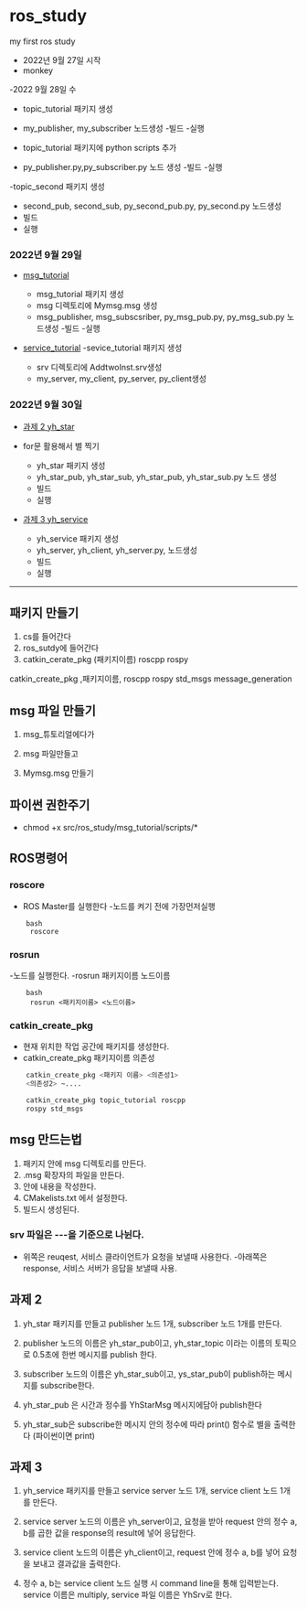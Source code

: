 # ros_study
my first ros study


- 2022년 9월 27일 시작
- monkey


-2022 9월 28일 수
- topic_tutorial 패키지 생성
- my_publisher, my_subscriber 노드생성
-빌드
-실행

- topic_tutorial 패키지에 python scripts 추가
- py_publisher.py,py_subscriber.py 노드 생성
-빌드
-실행

-topic_second 패키지 생성
- second_pub, second_sub, py_second_pub.py, py_second.py 노드생성
- 빌드
- 실행


### 2022년 9월 29일
- [msg_tutorial](./msgtutorial)
    - msg_tutorial 패키지 생성
    - msg 디렉토리에 Mymsg.msg 생성
    - msg_publisher, msg_subscsriber, py_msg_pub.py, py_msg_sub.py 노드생성
    -빌드
    -실행

- [service_tutorial](./service_tutorial)
    -sevice_tutorial 패키지 생성
    - srv 디렉토리에 AddtwoInst.srv생성
    - my_server, my_client, py_server, py_client생성


### 2022년 9월 30일
- [과제 2 yh_star](./yh_star)
- for문 활용해서 별 찍기
    - yh_star 패키지 생성
    - yh_star_pub, yh_star_sub, yh_star_pub,
    yh_star_sub.py 노드 생성
    - 빌드
    - 실행

- [과제 3 yh_service](./yh_service)
    - yh_service 패키지 생성
    - yh_server, yh_client, yh_server.py,
    노드생성
    - 빌드
    - 실행


------------------------------------------------------
## 패키지 만들기
1. cs를 들어간다
2. ros_sutdy에 들어간다
3. catkin_cerate_pkg (패키지이름) roscpp rospy

catkin_create_pkg ,패키지이름, roscpp rospy std_msgs message_generation

## msg 파일 만들기
1. msg_튜토리얼에다가

2. msg 파일만들고

3. Mymsg.msg 만들기

## 파이썬 권한주기

- chmod +x src/ros_study/msg_tutorial/scripts/*



## ROS명령어
### roscore
- ROS Master를 실행한다
-노드를 켜기 전에 가장먼저실행
```
    bash
     roscore
```

### rosrun
-노드를 실행한다.
-rosrun 패키지이름 노드이름
```
    bash
     rosrun <패키지이름> <노드이름>
```

### catkin_create_pkg
- 현재 위치한 작업 공간에 패키지를 생성한다.
- catkin_create_pkg 패키지이름 의존성
```bash
    catkin_create_pkg <패키지 이름> <의존성1> 
    <의존성2> ~....
```
```bash
    catkin_create_pkg topic_tutorial roscpp
    rospy std_msgs
```

## msg 만드는법
1. 패키지 안에 msg 디렉토리를 만든다.
2. .msg 확장자의 파일을 만든다.
3. 안에 내용을 작성한다.
4. CMakelists.txt 에서 설정한다.
5. 빌드시 생성된다.

### srv 파일은 ---을 기준으로 나뉜다.
- 위쪽은 reuqest, 서비스 클라이언트가 요청을 보낼때 사용한다.
-아래쪽은 response, 서비스 서버가 응답을 보낼때 사용.

## 과제 2
1. yh_star 패키지를 만들고 publisher 노드 1개, subscriber 노드 1개를 만든다.

2. publisher 노드의 이름은 yh_star_pub이고, yh_star_topic 이라는 이름의 토픽으로 0.5초에 한번 메시지를 publish 한다.

3. subscriber 노드의 이름은 yh_star_sub이고, ys_star_pub이 publish하는 메시지를 subscribe한다.

4. yh_star_pub 은 시간과 정수를 YhStarMsg 메시지에담아 publish한다

5. yh_star_sub은 subscribe한 메시지 안의 정수에 따라 print() 함수로 별을 출력한다 (파이썬이면 print)

## 과제 3

1. yh_service 패키지를 만들고 service server 노드 1개, service client 노드 1개를 만든다.
    
2. service server 노드의 이름은 yh_server이고, 요청을 받아 request 안의 정수 a, b를 곱한 값을 response의 result에 넣어 응답한다.

3. service client 노드의 이름은 yh_client이고, request 안에 정수 a, b를 넣어 요청을 보내고 결과값을 출력한다.

4. 정수 a, b는 service client 노드 실행 시 command line을 통해 입력받는다.
    service 이름은 multiply, service 파일 이름은 YhSrv로 한다.
